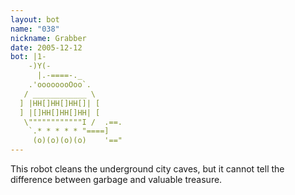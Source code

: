 ```yaml
---
layout: bot
name: "038"
nickname: Grabber
date: 2005-12-12
bot: |1-
    -)Y(-                
      |.-====-._         
    .'oooooooOoo`.       
   / ____________ \      
  ] |HH[]HH[]HH[]| [     
  ] |[]HH[]HH[]HH| [     
   \""""""""""""I /  .==.
    `.* * * * * "====]   
     (o)(o)(o)(o)    '=="
---
```

This robot cleans the underground city caves, but it cannot tell the difference between garbage and valuable treasure.
